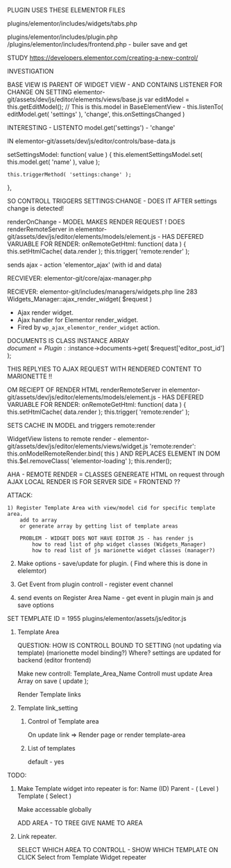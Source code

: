 
PLUGIN USES THESE ELEMENTOR FILES

plugins/elementor/includes/widgets/tabs.php


plugins/elementor/includes/plugin.php
/plugins/elementor/includes/frontend.php - builer save and get

STUDY
https://developers.elementor.com/creating-a-new-control/


INVESTIGATION

BASE VIEW IS PARENT OF WIDGET VIEW - AND CONTAINS LISTENER FOR CHANGE ON SETTING
elementor-git/assets/dev/js/editor/elements/views/base.js
var editModel = this.getEditModel();  // This is this.model in BaseElementView -
this.listenTo( editModel.get( 'settings' ), 'change', this.onSettingsChanged )

INTERESTING - LISTENTO model.get('settings') - 'change'

IN elementor-git/assets/dev/js/editor/controls/base-data.js

setSettingsModel: function( value ) {
    this.elementSettingsModel.set( this.model.get( 'name' ), value );

    this.triggerMethod( 'settings:change' );
},

SO CONTROLL TRIGGERS SETTINGS:CHANGE - DOES IT AFTER settings change is detected!

renderOnChange - MODEL MAKES RENDER REQUEST !
DOES renderRemoteServer in elementor-git/assets/dev/js/editor/elements/models/element.js -
    HAS DEFERED VARUABLE FOR RENDER:
    onRemoteGetHtml: function( data ) {
        this.setHtmlCache( data.render );
        this.trigger( 'remote:render' );




sends ajax - action 'elementor_ajax'      (with id and data)

RECVIEVER: elementor-git/core/ajax-manager.php

RECIEVER: elementor-git/includes/managers/widgets.php line 283
Widgets_Manager::ajax_render_widget( $request )  
 * Ajax render widget.
 * Ajax handler for Elementor render_widget.
 * Fired by `wp_ajax_elementor_render_widget` action.

DOCUMENTS IS CLASS INSTANCE ARRAY  
$document = Plugin::$instance->documents->get( $request['editor_post_id'] );

THIS REPLYIES TO AJAX REQUEST WITH RENDERED CONTENT TO MARIONETTE !!

OM RECIEPT OF RENDER HTML renderRemoteServer in elementor-git/assets/dev/js/editor/elements/models/element.js -
    HAS DEFERED VARUABLE FOR RENDER:
    onRemoteGetHtml: function( data ) {
        this.setHtmlCache( data.render );
        this.trigger( 'remote:render' );

SETS CACHE IN MODEL and triggers remote:render

WidgetView listens to remote render - elementor-git/assets/dev/js/editor/elements/views/widget.js
'remote:render': this.onModelRemoteRender.bind( this )
AND REPLACES ELEMENT IN DOM
this.$el.removeClass( 'elementor-loading' );
this.render();



AHA - REMOTE RENDER = CLASSES GENEREATE HTML on request through AJAX
      LOCAL RENDER IS FOR SERVER SIDE = FRONTEND ??



ATTACK:

    1) Register Template Area with view/model cid for specific template area.
        add to array
        or generate array by getting list of template areas

        PROBLEM - WIDGET DOES NOT HAVE EDITOR JS - has render js
            how to read list of php widget classes (Widgets_Manager)
            how to read list of js marionette widget classes (manager?)

        




2) Make options - save/update for plugin.   ( Find where this is done in elelemtor)

2) Get Event from plugin controll - register event channel

3) send events on
    Register Area Name - get event in plugin main js and save options

SET TEMPLATE ID = 1955 plugins/elementor/assets/js/editor.js





1) Template Area

    QUESTION:   HOW IS CONTROLL BOUND TO SETTING (not updating via template) (marionette model binding?)
        Where?
        settings are updated for backend (editor frontend)



    Make new controll:  Template_Area_Name
    Controll must update Area Array on save ( update );

    Render Template links


2) Template link_setting

    1) Control of Template area

        On update link => Render page or render template-area

    2) List of templates

        default - yes

TODO:

1) Make Template widget into
    repeater is for:
        Name (ID)
        Parent - ( Level )
        Template ( Select )

    Make accessable globally

    ADD AREA - TO TREE
    GIVE NAME TO AREA



2) Link repeater.

    SELECT WHICH AREA TO CONTROLL - SHOW WHICH TEMPLATE ON CLICK
    Select from Template Widget repeater
